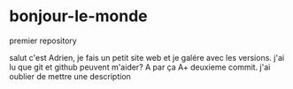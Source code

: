 # bonjour-le-monde
premier repository 

salut c'est Adrien, je fais un petit site web et je galére avec les versions. j'ai lu que git et github peuvent m'aider?
A par ça A+
deuxieme commit. j'ai oublier de mettre une description 
